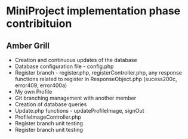 # MiniProject implementation phase contribituion 
 <div><h2> Amber Grill </h2> </div>
 <div>
  <ul>
    <li> Creation and continuous updates of the database </li>
    <li> Database configuration file - config.php </li>
    <li> Register branch - register.php, registerController.php, any response functions related to register in ResponseObject.php (sucess200c, error409, error400a)</li>
    <li> My own Profile </li>
    <li> Git branching management with another member </li>
    <li> Creation of database queries </li>
    <li> Update.php functions - updateProfileImage, signOut </li>
    <li> ProfileImageController.php </li>
    <li> Register branch unit testing </li>
    <li> Register branch unit testing </li>
  </ul> 
 </div>

